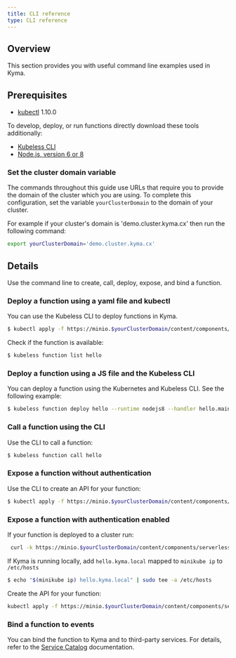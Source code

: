 ```yaml
---
title: CLI reference
type: CLI reference
---
```


## Overview

This section provides you with useful command line examples used in Kyma.

## Prerequisites

* [kubectl](https://kubernetes.io/docs/tasks/tools/install-kubectl/) 1.10.0

To develop, deploy, or run functions directly download these tools additionally:

* [Kubeless CLI](https://github.com/kubeless/kubeless/releases)
* [Node.js, version 6 or 8](https://nodejs.org/en/download/)

### Set the cluster domain variable

The commands throughout this guide use URLs that require you to provide the domain of the cluster which you are using. To complete this configuration, set the variable `yourClusterDomain` to the domain of your cluster.

For example if your cluster's domain is 'demo.cluster.kyma.cx' then run the following command:

   ```bash
   export yourClusterDomain='demo.cluster.kyma.cx'
   ```

## Details

Use the command line to create, call, deploy, expose, and bind a function.

### Deploy a function using a yaml file and kubectl

You can use the Kubeless CLI to deploy functions in Kyma.

```bash
$ kubectl apply -f https://minio.$yourClusterDomain/content/components/serverless/assets/deployment.yaml
```

Check if the function is available:
```bash
$ kubeless function list hello
```
### Deploy a function using a JS file and the Kubeless CLI

You can deploy a function using the Kubernetes and Kubeless CLI. See the following example:

```bash
$ kubeless function deploy hello --runtime nodejs8 --handler hello.main --from-file https://minio.$yourClusterDomain/content/components/serverless/assets/hello.js --trigger-http
```

### Call a function using the CLI

Use the CLI to call a function:

```bash
$ kubeless function call hello
```

### Expose a function without authentication

Use the CLI to create an API for your function:

```bash
$ kubectl apply -f https://minio.$yourClusterDomain/content/components/serverless/assets/api-without-auth.yaml
```

### Expose a function with authentication enabled

If your function is deployed to a cluster run:

```bash
 curl -k https://minio.$yourClusterDomain/content/components/serverless/assets/api-with-auth.yaml | sed "s/.kyma.local/.$yourClusterDomain/" | kubectl apply -f -
```


If Kyma is running locally, add `hello.kyma.local` mapped to `minikube ip` to `/etc/hosts`

```bash
$ echo "$(minikube ip) hello.kyma.local" | sudo tee -a /etc/hosts
```

Create the API for your function:

```bash
kubectl apply -f https://minio.$yourClusterDomain/content/components/serverless/assets/api-with-auth.yaml
```

### Bind a function to events
You can bind the function to Kyma and to third-party services. For details, refer to the [Service Catalog](../../service-catalog/docs/001-overview-service-catalog.md) documentation.
